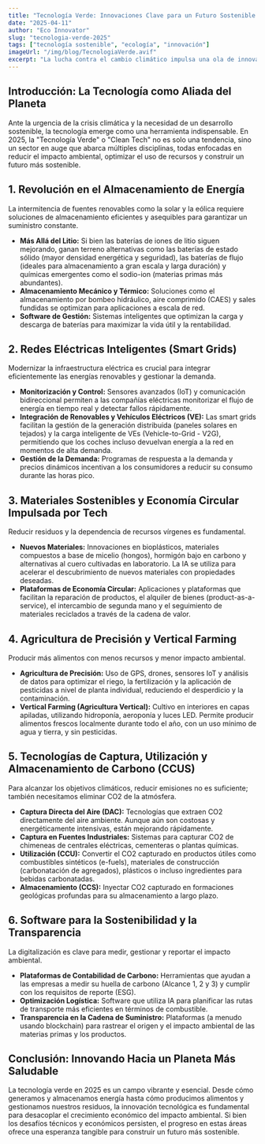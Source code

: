 ```yaml
---
title: "Tecnología Verde: Innovaciones Clave para un Futuro Sostenible en 2025"
date: "2025-04-11"
author: "Eco Innovator"
slug: "tecnologia-verde-2025"
tags: ["tecnología sostenible", "ecología", "innovación"]
imageUrl: "/img/blog/TecnologiaVerde.avif"
excerpt: "La lucha contra el cambio climático impulsa una ola de innovación. Exploramos las tecnologías verdes más prometedoras de 2025, desde el almacenamiento de energía hasta la agricultura de precisión."
---
```


## Introducción: La Tecnología como Aliada del Planeta

Ante la urgencia de la crisis climática y la necesidad de un desarrollo sostenible, la tecnología emerge como una herramienta indispensable. En 2025, la "Tecnología Verde" o "Clean Tech" no es solo una tendencia, sino un sector en auge que abarca múltiples disciplinas, todas enfocadas en reducir el impacto ambiental, optimizar el uso de recursos y construir un futuro más sostenible.

## 1. Revolución en el Almacenamiento de Energía

La intermitencia de fuentes renovables como la solar y la eólica requiere soluciones de almacenamiento eficientes y asequibles para garantizar un suministro constante.

* **Más Allá del Litio:** Si bien las baterías de iones de litio siguen mejorando, ganan terreno alternativas como las baterías de estado sólido (mayor densidad energética y seguridad), las baterías de flujo (ideales para almacenamiento a gran escala y larga duración) y químicas emergentes como el sodio-ion (materias primas más abundantes).
* **Almacenamiento Mecánico y Térmico:** Soluciones como el almacenamiento por bombeo hidráulico, aire comprimido (CAES) y sales fundidas se optimizan para aplicaciones a escala de red.
* **Software de Gestión:** Sistemas inteligentes que optimizan la carga y descarga de baterías para maximizar la vida útil y la rentabilidad.

## 2. Redes Eléctricas Inteligentes (Smart Grids)

Modernizar la infraestructura eléctrica es crucial para integrar eficientemente las energías renovables y gestionar la demanda.

* **Monitorización y Control:** Sensores avanzados (IoT) y comunicación bidireccional permiten a las compañías eléctricas monitorizar el flujo de energía en tiempo real y detectar fallos rápidamente.
* **Integración de Renovables y Vehículos Eléctricos (VE):** Las smart grids facilitan la gestión de la generación distribuida (paneles solares en tejados) y la carga inteligente de VEs (Vehicle-to-Grid - V2G), permitiendo que los coches incluso devuelvan energía a la red en momentos de alta demanda.
* **Gestión de la Demanda:** Programas de respuesta a la demanda y precios dinámicos incentivan a los consumidores a reducir su consumo durante las horas pico.

## 3. Materiales Sostenibles y Economía Circular Impulsada por Tech

Reducir residuos y la dependencia de recursos vírgenes es fundamental.

* **Nuevos Materiales:** Innovaciones en bioplásticos, materiales compuestos a base de micelio (hongos), hormigón bajo en carbono y alternativas al cuero cultivadas en laboratorio. La IA se utiliza para acelerar el descubrimiento de nuevos materiales con propiedades deseadas.
* **Plataformas de Economía Circular:** Aplicaciones y plataformas que facilitan la reparación de productos, el alquiler de bienes (product-as-a-service), el intercambio de segunda mano y el seguimiento de materiales reciclados a través de la cadena de valor.

## 4. Agricultura de Precisión y Vertical Farming

Producir más alimentos con menos recursos y menor impacto ambiental.

* **Agricultura de Precisión:** Uso de GPS, drones, sensores IoT y análisis de datos para optimizar el riego, la fertilización y la aplicación de pesticidas a nivel de planta individual, reduciendo el desperdicio y la contaminación.
* **Vertical Farming (Agricultura Vertical):** Cultivo en interiores en capas apiladas, utilizando hidroponía, aeroponía y luces LED. Permite producir alimentos frescos localmente durante todo el año, con un uso mínimo de agua y tierra, y sin pesticidas.

## 5. Tecnologías de Captura, Utilización y Almacenamiento de Carbono (CCUS)

Para alcanzar los objetivos climáticos, reducir emisiones no es suficiente; también necesitamos eliminar CO2 de la atmósfera.

* **Captura Directa del Aire (DAC):** Tecnologías que extraen CO2 directamente del aire ambiente. Aunque aún son costosas y energéticamente intensivas, están mejorando rápidamente.
* **Captura en Fuentes Industriales:** Sistemas para capturar CO2 de chimeneas de centrales eléctricas, cementeras o plantas químicas.
* **Utilización (CCU):** Convertir el CO2 capturado en productos útiles como combustibles sintéticos (e-fuels), materiales de construcción (carbonatación de agregados), plásticos o incluso ingredientes para bebidas carbonatadas.
* **Almacenamiento (CCS):** Inyectar CO2 capturado en formaciones geológicas profundas para su almacenamiento a largo plazo.

## 6. Software para la Sostenibilidad y la Transparencia

La digitalización es clave para medir, gestionar y reportar el impacto ambiental.

* **Plataformas de Contabilidad de Carbono:** Herramientas que ayudan a las empresas a medir su huella de carbono (Alcance 1, 2 y 3) y cumplir con los requisitos de reporte (ESG).
* **Optimización Logística:** Software que utiliza IA para planificar las rutas de transporte más eficientes en términos de combustible.
* **Transparencia en la Cadena de Suministro:** Plataformas (a menudo usando blockchain) para rastrear el origen y el impacto ambiental de las materias primas y los productos.

## Conclusión: Innovando Hacia un Planeta Más Saludable

La tecnología verde en 2025 es un campo vibrante y esencial. Desde cómo generamos y almacenamos energía hasta cómo producimos alimentos y gestionamos nuestros residuos, la innovación tecnológica es fundamental para desacoplar el crecimiento económico del impacto ambiental. Si bien los desafíos técnicos y económicos persisten, el progreso en estas áreas ofrece una esperanza tangible para construir un futuro más sostenible.
